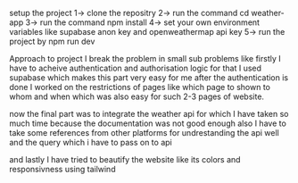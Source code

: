 setup the project
1-> clone the repositry
2-> run the command cd weather-app
3-> run the command npm install
4-> set your own environment variables like supabase anon key and openweathermap api key
5-> run the project by npm run dev

Approach to project
I break the problem in small sub problems
like firstly I have to acheive authentication and authorisation logic for that I used supabase which makes this part very easy for me
after the authentication is done I worked on the restrictions of pages like which page to shown to whom and when which was also easy
for such 2-3 pages of website.

now the final part was to integrate the weather api for which I have taken so much time because the documentation was not good enough also I have to take some references from other platforms for undrestanding the api well and the query which i have to pass on to api

and lastly I have tried to beautify the website like its colors and responsivness using tailwind
